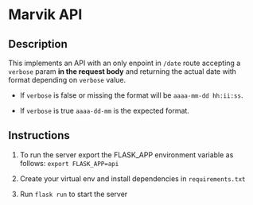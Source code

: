 # Marvik API

## Description

This implements an API with an only enpoint in `/date` route accepting a `verbose` param **in the request body** and returning the actual date with format depending on `verbose` value.

- If `verbose` is false or missing the format will be `aaaa-mm-dd hh:ii:ss`.

- If `verbose` is true `aaaa-dd-mm` is the expected format.

## Instructions

1. To run the server export the FLASK_APP environment variable as follows: `export FLASK_APP=api`

2. Create your virtual env and install dependencies in `requirements.txt`

3. Run `flask run` to start the server
